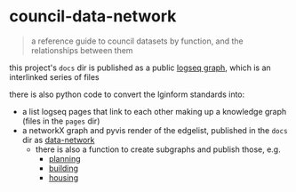 # council-data-network
> a reference guide to council datasets by function, and the relationships between them

this project's `docs` dir is published as a public [logseq graph](https://joel-lbth.github.io/council-data-network/#/graph), which is an interlinked series of files

there is also python code to convert the lginform standards into:
* a list logseq pages that link to each other making up a knowledge graph (files in the `pages` dir)
* a networkX graph and pyvis render of the edgelist, published in the `docs` dir as [data-network](https://joel-lbth.github.io/council-data-network/data-network.html)
  * there is also a function to create subgraphs and publish those, e.g.
    * [planning](https://joel-lbth.github.io/council-data-network/data-network-planning.html)
    * [building](https://joel-lbth.github.io/council-data-network/data-network-building.html)
    * [housing](https://joel-lbth.github.io/council-data-network/data-network-housing.html)